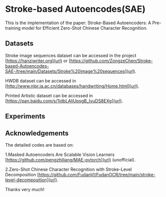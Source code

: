 # Stroke-based Autoencodes(SAE)
This is the implementation of the paper: Stroke-Based Autoencoders: A Pre-training model for Efficient Zero-Shot Chinese Character Recognition. 

## Datasets 
Stroke image sequences dataset can be accessed in the project [https://hanziwriter.org](url) or [https://github.com/ZongzeChen/Stroke-based-Autoencodes-SAE-/tree/main/Datasets/Stroke%20image%20sequences](url).

HWDB dataset can be accessed in [http://www.nlpr.ia.ac.cn/databases/handwriting/Home.html](url).

Printed Artistic dataset can be accessed in [https://pan.baidu.com/s/1idbLAliUpsgB_IyuDS8EXg](url).
## Experiments

## Acknowledgements

The detailed codes are based on:

1.Masked Autoencoders Are Scalable Vision Learners  [https://github.com/pengzhiliang/MAE-pytorch](url) (unofficial).

2.Zero-Shot Chinese Character Recognition with Stroke-Level Decomposition  [https://github.com/FudanVI/FudanOCR/tree/main/stroke-level-decomposition](url).

Thanks very much!
